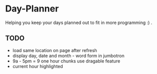 # Day-Planner

Helping you keep your days planned out to fit in more programming :) .

## TODO

-   load same location on page after refresh
-   display day, date and month - word form in jumbotron
-   9a - 5pm = 9 one hour chunks
    use dragable feature
-   current hour highlighted
